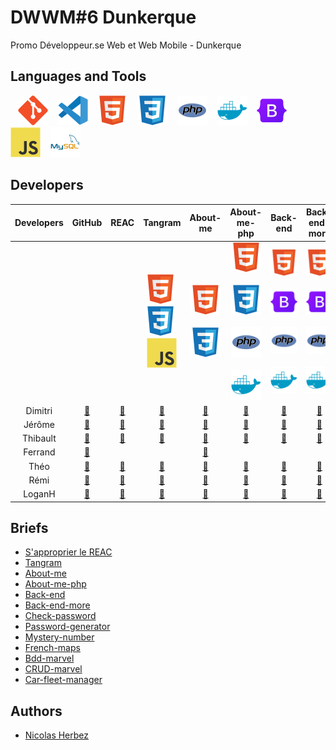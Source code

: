 # DWWM#6 Dunkerque

Promo Développeur.se Web et Web Mobile - Dunkerque

## Languages and Tools

&nbsp;&nbsp;
![img_git](./profile/img/git.svg)
&nbsp;&nbsp;
![img_vscode](./profile/img/vscode.svg)
&nbsp;&nbsp;
![img_html](./profile/img/html.svg)
&nbsp;&nbsp;
![img_css](./profile/img/css.svg)
&nbsp;&nbsp;
![img_php](./profile/img/php.svg)
&nbsp;&nbsp;
![img_docker](./profile/img/docker.svg)
&nbsp;&nbsp;
![img_bootstrap](./profile/img/bootstrap.svg)
&nbsp;&nbsp;
![img_javascript](./profile/img/javascript.svg)
&nbsp;&nbsp;
![img_mysql](./profile/img/mysql.svg)
<!-- &nbsp;&nbsp;
![img_wordpress](./profile/img/wordpress.svg) -->

## Developers

| Developers | GitHub | REAC | Tangram | About-me | About-me-php | Back-end | Back-end-more | Check-password | Password-generator | Mystery-number | French-maps | Bdd-marvel | CRUD-marvel | Car-fleet-manager |
| :----: | :----: | :----: | :----: | :----: | :----: | :----: | :----: | :----: | :----: | :----: | :----: | :----: | :----: | :----: |
|  |  |  | ![img_html](./profile/img/html.svg)&nbsp;![img_css](./profile/img/css.svg)&nbsp;![img_css](./profile/img/javascript.svg) | ![img_html](./profile/img/html.svg)&nbsp;![img_css](./profile/img/css.svg) | ![img_html](./profile/img/html.svg)&nbsp;![img_css](./profile/img/css.svg)&nbsp;![img_php](./profile/img/php.svg)&nbsp;![img_docker](./profile/img/docker.svg) | ![img_html](./profile/img/html.svg)&nbsp;![img_bootstrap](./profile/img/bootstrap.svg)&nbsp;![img_php](./profile/img/php.svg)&nbsp;![img_docker](./profile/img/docker.svg) | ![img_html](./profile/img/html.svg)&nbsp;![img_bootstrap](./profile/img/bootstrap.svg)&nbsp;![img_php](./profile/img/php.svg)&nbsp;![img_docker](./profile/img/docker.svg) | ![img_html](./profile/img/html.svg)&nbsp;![img_bootstrap](./profile/img/bootstrap.svg)&nbsp;![img_php](./profile/img/php.svg)&nbsp;![img_docker](./profile/img/docker.svg) | ![img_html](./profile/img/html.svg)&nbsp;![img_css](./profile/img/css.svg)&nbsp;![img_bootstrap](./profile/img/bootstrap.svg)&nbsp;![img_css](./profile/img/javascript.svg) | ![img_html](./profile/img/html.svg)&nbsp;![img_css](./profile/img/css.svg)&nbsp;![img_bootstrap](./profile/img/bootstrap.svg)&nbsp;![img_css](./profile/img/javascript.svg) | ![img_html](./profile/img/html.svg)&nbsp;![img_css](./profile/img/css.svg)&nbsp;![img_bootstrap](./profile/img/bootstrap.svg)&nbsp;![img_css](./profile/img/javascript.svg) | ![img_mysql](./profile/img/mysql.svg)&nbsp;![img_docker](./profile/img/docker.svg) | ![img_php](./profile/img/php.svg)&nbsp;![img_mysql](./profile/img/mysql.svg)&nbsp;![img_docker](./profile/img/docker.svg) | ![img_php](./profile/img/php.svg)&nbsp;![img_mysql](./profile/img/mysql.svg)&nbsp;![img_docker](./profile/img/docker.svg) |
| Dimitri | <a href="https://github.com/TDxDimitri">🔗</a> | <a href="https://github.com/DWWM-2-Dunkerque/reac-td">🔗</a> | <a href="https://github.com/DWWM-2-Dunkerque/tangram-td">🔗</a> | <a href="https://github.com/DWWM-2-Dunkerque/about-me-td">🔗</a> | <a href="https://github.com/DWWM-2-Dunkerque/about-me-php-td">🔗</a> | <a href="https://github.com/DWWM-2-Dunkerque/back-end-td">🔗</a> | <a href="https://github.com/DWWM-2-Dunkerque/back-end-more-td">🔗</a> | <a href="https://github.com/DWWM-2-Dunkerque/check-password-td">🔗</a> | <a href="https://github.com/DWWM-2-Dunkerque/password-generator-td">🔗</a> | <a href="https://github.com/DWWM-2-Dunkerque/mystery-number-td">🔗</a> | <a href="https://github.com/DWWM-2-Dunkerque/french-maps-td">🔗</a> | <a href="https://github.com/DWWM-2-Dunkerque/bdd-marvel-td">🔗</a> | <a href="https://github.com/DWWM-2-Dunkerque/crud-marvel-td">🔗</a> | <a href="https://github.com/DWWM-2-Dunkerque/car-fleet-manager-td">🔗</a> |
| Jérôme | <a href="https://github.com/GuidtJ">🔗</a> | <a href="https://github.com/DWWM-2-Dunkerque/reac-gj">🔗</a> | <a href="https://github.com/DWWM-2-Dunkerque/tangram-gj">🔗</a> | <a href="https://github.com/DWWM-2-Dunkerque/about-me-gj">🔗</a> | <a href="https://github.com/DWWM-2-Dunkerque/about-me-php-gj">🔗</a> | <a href="https://github.com/DWWM-2-Dunkerque/back-end-gj">🔗</a> | <a href="https://github.com/DWWM-2-Dunkerque/back-end-more-gj">🔗</a> | <a href="https://github.com/DWWM-2-Dunkerque/check-password-gj">🔗</a> | <a href="https://github.com/DWWM-2-Dunkerque/password-generator-gj">🔗</a> | <a href="https://github.com/DWWM-2-Dunkerque/mystery-number-gj">🔗</a> | <a href="https://github.com/DWWM-2-Dunkerque/french-maps-gj">🔗</a> | <a href="https://github.com/DWWM-2-Dunkerque/bdd-marvel-gj">🔗</a> | <a href="https://github.com/DWWM-2-Dunkerque/crud-marvel-gj">🔗</a> | <a href="https://github.com/DWWM-2-Dunkerque/car-fleet-manager-gj">🔗</a> |
| Thibault | <a href="https://github.com/Nightct">🔗</a> | <a href="https://github.com/DWWM-2-Dunkerque/reac-ct">🔗</a> | <a href="https://github.com/DWWM-2-Dunkerque/tangram-ct">🔗</a> | <a href="https://github.com/DWWM-2-Dunkerque/about-me-ct">🔗</a> | <a href="https://github.com/DWWM-2-Dunkerque/about-me-php-ct">🔗</a> | <a href="https://github.com/DWWM-2-Dunkerque/back-end-ct">🔗</a> | <a href="https://github.com/DWWM-2-Dunkerque/back-end-more-ct">🔗</a> | <a href="https://github.com/DWWM-2-Dunkerque/check-password-ct">🔗</a> | <a href="https://github.com/DWWM-2-Dunkerque/password-generator-ct">🔗</a> | <a href="https://github.com/DWWM-2-Dunkerque/mystery-number-ct">🔗</a> | <a href="https://github.com/DWWM-2-Dunkerque/french-maps-ct">🔗</a> | <a href="https://github.com/DWWM-2-Dunkerque/bdd-marvel-ct">🔗</a> | <a href="https://github.com/DWWM-2-Dunkerque/crud-marvel-ct">🔗</a> | <a href="https://github.com/DWWM-2-Dunkerque/car-fleet-manager-ct">🔗</a> |
| Ferrand | <a href="https://github.com/ferrand333">🔗</a> |  |  | <a href="https://github.com/DWWM-2-Dunkerque/about-me-nf">🔗</a> |  |  |  |  |  |  |  | <a href="https://github.com/DWWM-2-Dunkerque/bdd-marvel-nf">🔗</a> |  |  |
| Théo | <a href="https://github.com/FeverTheo">🔗</a> | <a href="https://github.com/DWWM-2-Dunkerque/reac-ft">🔗</a> | <a href="https://github.com/DWWM-2-Dunkerque/tangram-ft">🔗</a> | <a href="https://github.com/DWWM-2-Dunkerque/about-me-ft">🔗</a> | <a href="https://github.com/DWWM-2-Dunkerque/about-me-php-ft">🔗</a> | <a href="https://github.com/DWWM-2-Dunkerque/back-end-ft">🔗</a> | <a href="https://github.com/DWWM-2-Dunkerque/back-end-more-ft">🔗</a> | <a href="https://github.com/DWWM-2-Dunkerque/check-password-ft">🔗</a> | <a href="https://github.com/DWWM-2-Dunkerque/password-generator-ft">🔗</a> | <a href="https://github.com/DWWM-2-Dunkerque/mystery-number-ft">🔗</a> | <a href="https://github.com/DWWM-2-Dunkerque/french-maps-ft">🔗</a> | <a href="https://github.com/DWWM-2-Dunkerque/bdd-marvel-ft">🔗</a> | <a href="https://github.com/DWWM-2-Dunkerque/crud-marvel-ft">🔗</a> | <a href="https://github.com/DWWM-2-Dunkerque/car-fleet-manager-ft">🔗</a> |
| Rémi | <a href="https://github.com/Remi59430">🔗</a> | <a href="https://github.com/DWWM-2-Dunkerque/reac-pr">🔗</a> | <a href="https://github.com/DWWM-2-Dunkerque/tangram-pr">🔗</a> | <a href="https://github.com/DWWM-2-Dunkerque/about-me-pr">🔗</a> | <a href="https://github.com/DWWM-2-Dunkerque/about-me-php-pr">🔗</a> | <a href="https://github.com/DWWM-2-Dunkerque/back-end-pr">🔗</a> | <a href="https://github.com/DWWM-2-Dunkerque/back-end-more-pr">🔗</a> | <a href="https://github.com/DWWM-2-Dunkerque/check-password-pr">🔗</a> | <a href="https://github.com/DWWM-2-Dunkerque/password-generator-pr">🔗</a> | <a href="https://github.com/DWWM-2-Dunkerque/mystery-number-pr">🔗</a> | <a href="https://github.com/DWWM-2-Dunkerque/french-maps-pr">🔗</a> | <a href="https://github.com/DWWM-2-Dunkerque/bdd-marvel-pr">🔗</a> | <a href="https://github.com/DWWM-2-Dunkerque/crud-marvel-pr">🔗</a> | <a href="https://github.com/DWWM-2-Dunkerque/car-fleet-manager-pr">🔗</a> |
| LoganH | <a href="https://github.com/Lolodezil">🔗</a> | <a href="https://github.com/DWWM-2-Dunkerque/reac-hl">🔗</a> | <a href="https://github.com/DWWM-2-Dunkerque/tangram-hl">🔗</a> | <a href="https://github.com/DWWM-2-Dunkerque/about-me-hl">🔗</a> | <a href="https://github.com/DWWM-2-Dunkerque/about-me-php-hl">🔗</a> | <a href="https://github.com/DWWM-2-Dunkerque/back-end-hl">🔗</a> | <a href="https://github.com/DWWM-2-Dunkerque/back-end-more-hl">🔗</a> | <a href="https://github.com/DWWM-2-Dunkerque/check-password-hl">🔗</a> | <a href="https://github.com/DWWM-2-Dunkerque/password-generator-hl">🔗</a> | <a href="https://github.com/DWWM-2-Dunkerque/mystery-number-hl">🔗</a> | <a href="https://github.com/DWWM-2-Dunkerque/french-maps-hl">🔗</a> | <a href="https://github.com/DWWM-2-Dunkerque/bdd-marvel-hl">🔗</a> | <a href="https://github.com/DWWM-2-Dunkerque/crud-marvel-hl">🔗</a> | <a href="https://github.com/DWWM-2-Dunkerque/car-fleet-manager-hl">🔗</a> |

## Briefs

- [S'approprier le REAC](https://github.com/DWWM-2-Dunkerque/reac)
- [Tangram](https://github.com/DWWM-2-Dunkerque/tangram)
- [About-me](https://github.com/DWWM-2-Dunkerque/about-me)
- [About-me-php](https://github.com/DWWM-2-Dunkerque/about-me-php)
- [Back-end](https://github.com/DWWM-2-Dunkerque/back-end)
- [Back-end-more](https://github.com/DWWM-2-Dunkerque/back-end-more)
- [Check-password](https://github.com/DWWM-2-Dunkerque/check-password)
- [Password-generator](https://github.com/DWWM-2-Dunkerque/password-generator)
- [Mystery-number](https://github.com/DWWM-2-Dunkerque/mystery-number)
- [French-maps](https://github.com/DWWM-2-Dunkerque/french-maps)
- [Bdd-marvel](https://github.com/DWWM-2-Dunkerque/bdd-marvel)
- [CRUD-marvel](https://github.com/DWWM-2-Dunkerque/crud-marvel)
- [Car-fleet-manager](https://github.com/DWWM-2-Dunkerque/car-fleet-manager)

## Authors

* [Nicolas Herbez](https://github.com/nicolas-herbez)
